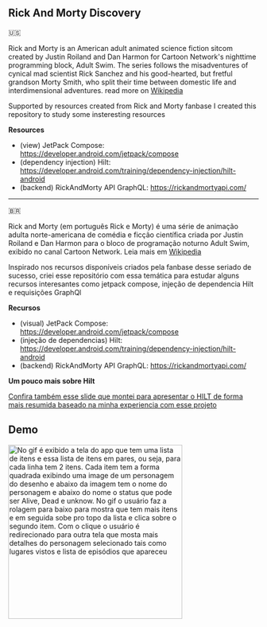 ## Rick And Morty Discovery
:us:

Rick and Morty is an American adult animated science fiction sitcom created by Justin Roiland and Dan Harmon for Cartoon Network's nighttime programming block, Adult Swim. The series follows the misadventures of cynical mad scientist Rick Sanchez and his good-hearted, but fretful grandson Morty Smith, who split their time between domestic life and interdimensional adventures. read more on [Wikipedia](https://en.wikipedia.org/wiki/Rick_and_Morty)

Supported by resources created from Rick and Morty fanbase I created this repository to study some insteresting resources 

**Resources**
 - (view) JetPack Compose: https://developer.android.com/jetpack/compose
 - (dependency injection) Hilt: https://developer.android.com/training/dependency-injection/hilt-android
 - (backend) RickAndMorty API GraphQL: https://rickandmortyapi.com/

------------
🇧🇷

Rick and Morty (em português Rick e Morty) é uma série de animação adulta norte-americana de comédia e ficção científica criada por Justin Roiland e Dan Harmon para o bloco de programação noturno Adult Swim, exibido no canal Cartoon Network. Leia mais em [Wikipedia](https://pt.wikipedia.org/wiki/Rick_and_Morty)

Inspirado nos recursos disponíveis criados pela fanbase desse seriado de sucesso, criei esse repositório com essa temática para estudar alguns recursos interesantes como jetpack compose, injeção de dependencia Hilt e requisições GraphQl

**Recursos** 
 - (visual) JetPack Compose: https://developer.android.com/jetpack/compose
 - (injeção de dependencias) Hilt: https://developer.android.com/training/dependency-injection/hilt-android
 - (backend) RickAndMorty API GraphQL: https://rickandmortyapi.com/


**Um pouco mais sobre Hilt**

[Confira também esse slide que montei para apresentar o HILT de forma mais resumida baseado na minha experiencia com esse projeto](https://docs.google.com/presentation/d/1F0wzTb3zCaqlE6zAxiT-OKtAJxZPil0-/edit?usp=sharing&ouid=117472478970556957111&rtpof=true&sd=true)

## Demo

<p>
  <img src="https://github.com/IsaqueCoelho/RickAndMoryDiscover/blob/main/readme/lightmode.gif?raw=true!" alt="No gif é exibido a tela do app que tem uma lista de itens e essa lista de itens em pares, ou seja, para cada linha tem 2 itens. Cada item tem a forma quadrada exibindo uma image de um personagem do desenho e abaixo da imagem tem o nome do personagem e abaixo do nome o status que pode ser Alive, Dead e unknow. No gif o usuário faz a rolagem para baixo para mostra que tem mais itens e em seguida sobe pro topo da lista e clica sobre o segundo item. Com o clique o usuário é redirecionado para outra tela que mosta mais detalhes do personagem selecionado tais como lugares vistos e lista de episódios que apareceu" width="350"/>
</p>


